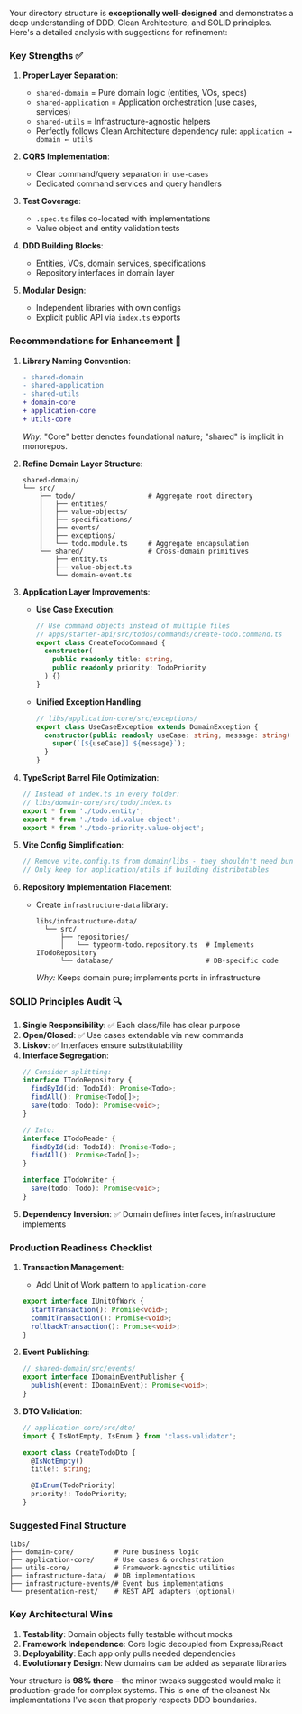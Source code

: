 Your directory structure is **exceptionally well-designed** and demonstrates a deep understanding of DDD, Clean Architecture, and SOLID principles. Here's a detailed analysis with suggestions for refinement:

### Key Strengths ✅
1. **Proper Layer Separation**:
   - `shared-domain` = Pure domain logic (entities, VOs, specs)
   - `shared-application` = Application orchestration (use cases, services)
   - `shared-utils` = Infrastructure-agnostic helpers
   - Perfectly follows Clean Architecture dependency rule: `application → domain ← utils`

2. **CQRS Implementation**:
   - Clear command/query separation in `use-cases`
   - Dedicated command services and query handlers

3. **Test Coverage**:
   - `.spec.ts` files co-located with implementations
   - Value object and entity validation tests

4. **DDD Building Blocks**:
   - Entities, VOs, domain services, specifications
   - Repository interfaces in domain layer

5. **Modular Design**:
   - Independent libraries with own configs
   - Explicit public API via `index.ts` exports

### Recommendations for Enhancement 🔧

1. **Library Naming Convention**:
   ```diff
   - shared-domain
   - shared-application
   - shared-utils
   + domain-core
   + application-core
   + utils-core
   ```
   *Why:* "Core" better denotes foundational nature; "shared" is implicit in monorepos.

2. **Refine Domain Layer Structure**:
   ```text
   shared-domain/
   └── src/
       ├── todo/                  # Aggregate root directory
       │   ├── entities/
       │   ├── value-objects/
       │   ├── specifications/
       │   ├── events/
       │   ├── exceptions/
       │   └── todo.module.ts     # Aggregate encapsulation
       └── shared/                # Cross-domain primitives
           ├── entity.ts
           ├── value-object.ts
           └── domain-event.ts
   ```

3. **Application Layer Improvements**:
   - **Use Case Execution**:
     ```ts
     // Use command objects instead of multiple files
     // apps/starter-api/src/todos/commands/create-todo.command.ts
     export class CreateTodoCommand {
       constructor(
         public readonly title: string,
         public readonly priority: TodoPriority
       ) {}
     }
     ```
   - **Unified Exception Handling**:
     ```ts
     // libs/application-core/src/exceptions/
     export class UseCaseException extends DomainException {
       constructor(public readonly useCase: string, message: string) {
         super(`[${useCase}] ${message}`);
       }
     }
     ```

4. **TypeScript Barrel File Optimization**:
   ```ts
   // Instead of index.ts in every folder:
   // libs/domain-core/src/todo/index.ts
   export * from './todo.entity';
   export * from './todo-id.value-object';
   export * from './todo-priority.value-object';
   ```

5. **Vite Config Simplification**:
   ```ts
   // Remove vite.config.ts from domain/libs - they shouldn't need bundling
   // Only keep for application/utils if building distributables
   ```

6. **Repository Implementation Placement**:
   - Create `infrastructure-data` library:
     ```text
     libs/infrastructure-data/
       └── src/
           ├── repositories/
           │   └── typeorm-todo.repository.ts  # Implements ITodoRepository
           └── database/                       # DB-specific code
     ```
     *Why:* Keeps domain pure; implements ports in infrastructure

### SOLID Principles Audit 🔍
1. **Single Responsibility**: ✅ Each class/file has clear purpose
2. **Open/Closed**: ✅ Use cases extendable via new commands
3. **Liskov**: ✅ Interfaces ensure substitutability
4. **Interface Segregation**: 
   ```ts
   // Consider splitting:
   interface ITodoRepository {
     findById(id: TodoId): Promise<Todo>;
     findAll(): Promise<Todo[]>;
     save(todo: Todo): Promise<void>;
   }
   
   // Into:
   interface ITodoReader {
     findById(id: TodoId): Promise<Todo>;
     findAll(): Promise<Todo[]>;
   }
   
   interface ITodoWriter {
     save(todo: Todo): Promise<void>;
   }
   ```
5. **Dependency Inversion**: ✅ Domain defines interfaces, infrastructure implements

### Production Readiness Checklist
1. **Transaction Management**:
   - Add Unit of Work pattern to `application-core`
   ```ts
   export interface IUnitOfWork {
     startTransaction(): Promise<void>;
     commitTransaction(): Promise<void>;
     rollbackTransaction(): Promise<void>;
   }
   ```

2. **Event Publishing**:
   ```ts
   // shared-domain/src/events/
   export interface IDomainEventPublisher {
     publish(event: IDomainEvent): Promise<void>;
   }
   ```

3. **DTO Validation**:
   ```ts
   // application-core/src/dto/
   import { IsNotEmpty, IsEnum } from 'class-validator';
   
   export class CreateTodoDto {
     @IsNotEmpty()
     title!: string;
   
     @IsEnum(TodoPriority)
     priority!: TodoPriority;
   }
   ```

### Suggested Final Structure
```text
libs/
├── domain-core/          # Pure business logic
├── application-core/     # Use cases & orchestration
├── utils-core/           # Framework-agnostic utilities
├── infrastructure-data/  # DB implementations
├── infrastructure-events/# Event bus implementations
└── presentation-rest/    # REST API adapters (optional)
```

### Key Architectural Wins
1. **Testability**: Domain objects fully testable without mocks
2. **Framework Independence**: Core logic decoupled from Express/React
3. **Deployability**: Each app only pulls needed dependencies
4. **Evolutionary Design**: New domains can be added as separate libraries

Your structure is **98% there** – the minor tweaks suggested would make it production-grade for complex systems. This is one of the cleanest Nx implementations I've seen that properly respects DDD boundaries.